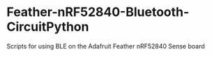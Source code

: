 # Feather-nRF52840-Bluetooth-CircuitPython
Scripts for using BLE on the Adafruit Feather nRF52840 Sense board
